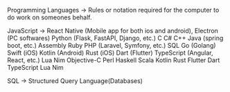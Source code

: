 Programming Languages -> Rules or notation required for the computer to do work on someones behalf.

JavaScript -> React Native (Mobile app for both ios and android), Electron (PC softwares)
Python (Flask, FastAPI, Django, etc.)
C
C#
C++
Java (spring boot, etc.)
Assembly
Ruby
PHP (Laravel, Symfony, etc.)
SQL
Go (Golang)
Swift (iOS)
Kotlin (Android)
Rust (iOS)
Dart (Flutter)
TypeScript (Angular, React, etc.)
Lua
Nim
Objective-C
Perl
Haskell
Scala
Kotlin
Rust
Flutter
Dart
TypeScript
Lua
Nim

SQL -> Structured Query Language(Databases)